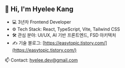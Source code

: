 ## 👋 Hi, I'm Hyelee Kang

- 💻 3년차 Frontend Developer
- ⚙️ Tech Stack: React, TypeScript, Vite, Tailwind CSS
- 🛠️ 관심 분야: UI/UX, AI 기반 프론트엔드, FSD 아키텍처
- ✍️ 기술 블로그: [https://easytopic.tistory.com/](https://easytopic.tistory.com/)

📫 Contact: hyelee.dev@gmail.com
